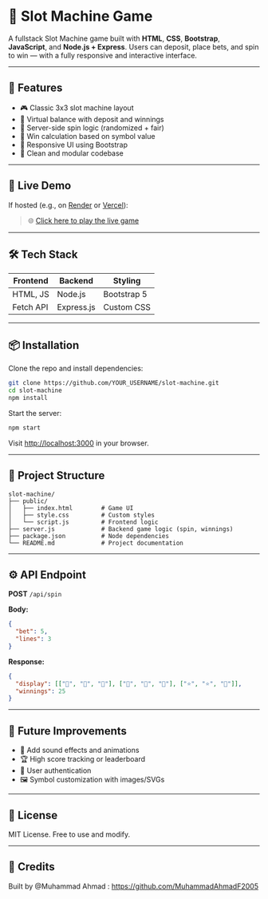 
# 🎰 Slot Machine Game

A fullstack Slot Machine game built with **HTML**, **CSS**, **Bootstrap**, **JavaScript**, and **Node.js + Express**. Users can deposit, place bets, and spin to win — with a fully responsive and interactive interface.

---

## 🧠 Features

- 🎮 Classic 3x3 slot machine layout
- 💸 Virtual balance with deposit and winnings
- 🧠 Server-side spin logic (randomized + fair)
- 🧮 Win calculation based on symbol value
- 🎨 Responsive UI using Bootstrap
- 🧾 Clean and modular codebase

---

## 🚀 Live Demo

If hosted (e.g., on [Render](https://render.com/) or [Vercel](https://vercel.com/)):

> 🌐 [Click here to play the live game](https://your-live-link.com)

---

## 🛠️ Tech Stack

| Frontend         | Backend      | Styling     |
|------------------|--------------|-------------|
| HTML, JS         | Node.js      | Bootstrap 5 |
| Fetch API        | Express.js   | Custom CSS  |

---

## 📦 Installation

Clone the repo and install dependencies:

```bash
git clone https://github.com/YOUR_USERNAME/slot-machine.git
cd slot-machine
npm install
````

Start the server:

```bash
npm start
```

Visit [http://localhost:3000](http://localhost:3000) in your browser.

---

## 📁 Project Structure

```
slot-machine/
├── public/
│   ├── index.html        # Game UI
│   ├── style.css         # Custom styles
│   └── script.js         # Frontend logic
├── server.js             # Backend game logic (spin, winnings)
├── package.json          # Node dependencies
└── README.md             # Project documentation
```

---

## ⚙️ API Endpoint

**POST** `/api/spin`

**Body:**

```json
{
  "bet": 5,
  "lines": 3
}
```

**Response:**

```json
{
  "display": [["🍒", "🍒", "🍒"], ["🍋", "🍊", "🍋"], ["⭐", "⭐", "🍊"]],
  "winnings": 25
}
```

---

## 🎉 Future Improvements

* 🎵 Add sound effects and animations
* 🏆 High score tracking or leaderboard
* 🪪 User authentication
* 🖼️ Symbol customization with images/SVGs

---

## 📄 License

MIT License. Free to use and modify.

---

## 🙌 Credits

Built by @Muhammad Ahmad : https://github.com/MuhammadAhmadF2005

````
